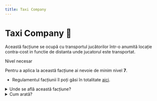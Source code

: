 ```yaml
---
title: Taxi Company
---
```


# Taxi Company 🚕
Această facțiune se ocupă cu transportul jucătorilor într-o anumită locație contra-cost in functie de distanta unde jucatorul este transportat.

<div class="warning-container">
    <p class="title">Nivel necesar</p>
    <p class="description">Pentru a aplica la această facțiune ai nevoie de minim nivel <strong>7</strong>.</p>
</div>

- Regulamentul facțiunii îl poți găsi în totalitate [aici](https://ragepanel.b-hood.ro/rules/view/regulament-transport "Link regulament Transport").

<details class="details custom-block">
    <summary>Unde se află această facțiune?</summary>
    <p>![Locație Taxi](https://i.imgur.com/l3vO7EB.png "Locație Taxi")</p>
</details>

<details class="details custom-block">
    <summary>Cum arată?</summary>
    <p>![HQ Taxi](https://i.imgur.com/bHdLGKc.png "HQ Taxi")</p>
</details>


